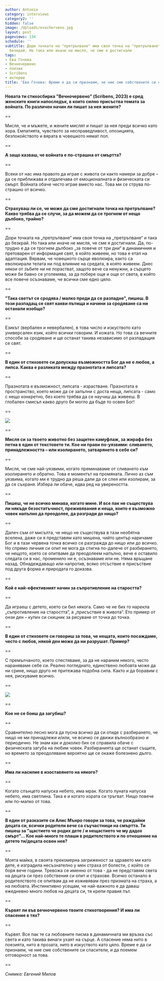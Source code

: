 ```yaml
---
author: Antonia
category: interviews
category2: ''
hidden: false
image: /Uploads/evacherveno.jpg
layout: post
pageviews: 134
schedule: ''
subtitle: Дори точката на "претръпване" има своя точка на "претръпване" и така до
  безкрай. Но така или иначе не мисля, че сме я достигнали
tags:
- Ева Гочева
- Вечночервено
- поезия
- Scribens
- интервю
title: 'Ева Гочева: Време е да си признаем, че ние сме собствените си спасители'
---
```


**Новата ти стихосбирка "Вечночервено" (Scribens, 2023) e сред женските книги напоследък, в които силно присъства темата за войната. По различен начин ли пишат за нея жените?**

\==

Мисля, че и мъжете, и жените мислят и пишат за нея преди всичко като хора. Емпатията, чувството за несправедливост, опозицията, безпокойството и вярата в човешкото нямат пол. 

\==

**А защо казваш, че войната е по-страшна от смъртта?**

\==

Всеки от нас има правото да играе с живота си както намери за добре – да се приближава и отдалечава от емоционалната и физическата си смърт. Войната обаче често играе вместо нас. Това ми се струва по-страшно от всичко. 

\==

**Страхуваш ли се, че може да сме достигнали точка на претръпване? Какво трябва да се случи, за да можем да се трогнем от нещо дълбоко, трайно?**

\==

Дори точката на „претръпване“ има своя точка на „претръпване“ и така до безкрай. Но така или иначе не мисля, че сме я достигнали. Да, по-трудно е да се трогнем дълбоко „за повече от три дни“ в динамичния и претоварен от информация свят, в който живеем, но това е етап на адаптация. Вярвам, че човешкото сърце еволюира, както са еволюирали телата ни под влияние на средата, в която живеем. Днес някои от зъбите ни не порастват, защото вече са ненужни, а сърцето може би бавно се уголемява, за да побере още и още от света, в който все повече осъзнаваме, че всички сме едно цяло.

\==

**"Така светът се сродява / малко преди да се разпадне", пишеш. В този разпадащ се свят какви пътища и начини за сродяване са ни останали изобщо?** 

\==

Езикът (вербален и невербален), в това число и изкуството като универсален език, който всички говорим. И кожата. Но това са вечните способи за сродяване и ще останат такива независимо от разпадащия се свят. 

\==

**В един от стиховете си допускаш възможността Бог да не е любов, а липса. Каква е разликата между празнотата и липсата?**

\==

Празнотата е възможност, липсата - израстване. Празнотата е пространство, което може да се запълни с доста неща, липсата - само с нещо конкретно, без което трябва да се научиш да живееш. В глобален смисъл какво друго би могло да бъде то освен Бог!

\==

![](/Uploads/1179757391444205477.jpg)

\==

**Мисля си за твоето животно без защитен камуфлаж, за жирафа без петна в един от текстовете ти. Кое ни прави по-уязвими: сливането, принадлежността – или изолирането, затварянето в себе си?**

\==

Мисля, че сме най-уязвими, когато преминаваме от сливането към изолирането и обратно. Това е моментът на промяната. Лично аз съм уязвима, когато ми е трудно да реша дали да се слея или изолирам, за да се съхраня. Избера ли обаче, идва ред на увереността. 

\==

**Пишеш, че не всичко минава, когато мине. И все пак не съществува ли някъде безостатъчност, преживявания и неща, които е възможно човек напълно да преодолее, да разгради до нищо?**

\==

Далеч съм от мисълта, че нещо не съществува в тази необятна вселена, даже си я представям като мишена, чийто център наричаме Бог и в тази червена точка всичко се разгражда до нищо или до всичко. Но спрямо личния си опит не мога да стигна по-далече от разбирането, че нещото, което се опитваме да преодолеем напълно, вече е оставило следата си в нас, променило ни е, осъзнаваме или не. Няма връщане назад. Обнадеждаващо или напротив, всяко отсъствие е присъствие под друга форма и природата го доказва.

\==

**Кой е най-ефективният начин за съпротивление на старостта?**

\==

Да играеш с детето, което си бил някога. Само че не бих го нарекла „съпротивление на старостта“, а „присъствие в живота“. Ето пример от онзи ден – купих си скицник за рисуване от точка до точка.

\==

**В един от стиховете си говориш за това, че нещата, които посаждаме, често с любов, някой ден може да ни разрушат. Пример?**

\==

С премълчаното, което спестяваме, за да не нараним някого, често нараняваме себе си. Реално погледнато, единствено любовта може да ни срине, нищо друго не притежава подобна сила. Както и да боравим с нея, рискуваме всичко.

\==

![](/Uploads/1788498093224757287.jpg)

\==

**Кое не се боиш да загубиш?** 

\==

Сравнително лесно мога да пусна всичко да си отиде с разбирането, че нищо не ми принадлежи и/или, че всичко се движи вълнообразно и периодично. Не знам как и доколко бих се справила обаче с физическата загуба на любим човек. Разбиранията ще останат същите, но времето за преодоляване вероятно ще се окаже болезнено дълго.

\==

**Има ли насилие в изоставянето на някого?**

\==

Когато слънцето напуска небето, има мрак. Когато луната напуска небето, има светлина. Така е и когато хората си тръгват. Нищо повече или по-малко от това. 

\==

**В един от разказите си Алис Мънро говори за това, че раждайки децата си, всички родители вече са съучастници на смъртта. Ти пишеш за "щастието че родих дете / и нещастието че му дадох смърт"... Кое най-много те плаши в родителството и по отношение на детето ти/децата освен нея?**

\==

Моята майка, в своята прекомерна загриженост за здравето ми като дете, е изградила несъзнателно у мен страха от болести, с който се боря вече години. Тревожа се именно от това - да не представям света на децата си през собствения си опит и страхове. Всичко останало в родителството се опитвам да не изживявам през призмата на страха, а на любовта. Инстинктивно усещам, че най-важното е да даваш ежедневно много любов на децата си, тя крепи правия път. 

\==

**Кървят ли във вечночервено твоите стихотворения? И има ли спасение в тях?**

\==

Кървят. Все пак те са любовните писма в динамичната ми връзка със света и като такива винаги ухаят на сърце. А спасение няма нито в поезията, нито в прозата, нито в изкуството като цяло. Време е да си признаем, че ние сме собствените си спасители, и да поемем отговорност за това.

\==

*Снимка: Евгений Милов*
